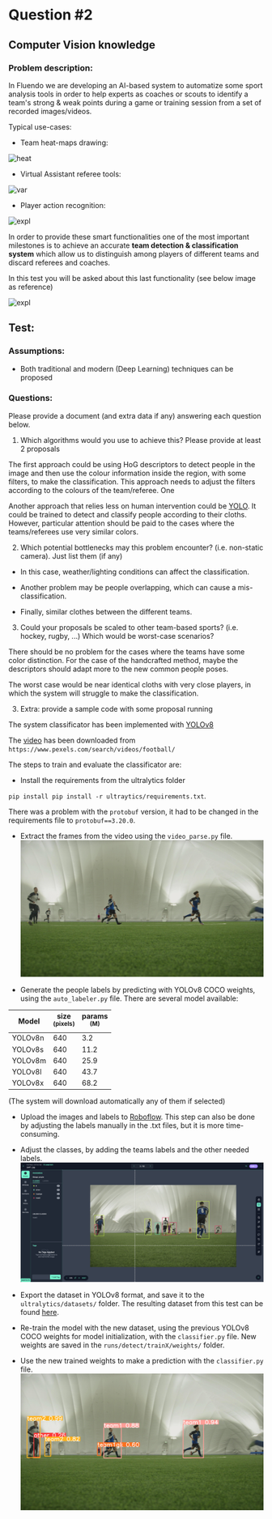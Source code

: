 # Question #2


## Computer Vision knowledge

### Problem description:

In Fluendo we are developing an AI-based system to automatize some sport analysis tools in order to help experts as coaches or scouts to identify a team's strong & weak points during a game or training session from a set of recorded images/videos.


Typical use-cases:

- Team heat-maps drawing: 

![heat](../imagery/heat.jpg)

- Virtual Assistant referee tools:

![var](../imagery/var.jpg)

- Player action recognition:

![expl](../imagery/expulsion.jpg)






In order to provide these smart functionalities one of the most important milestones is to achieve an accurate **team detection & classification system** which allow us to distinguish among players of different teams and discard referees and coaches. 

In this test you will be asked about this last functionality (see below image as reference)

![expl](../imagery/team.jpg)

## Test:

### Assumptions:

- Both traditional and modern (Deep Learning) techniques can be proposed

  

### Questions:

Please provide a document (and extra data if any) answering each question below.

1. Which algorithms would you use to achieve this? Please provide at least 2 proposals

The first approach could be using HoG descriptors to detect people in the image and then use the colour information inside the region, with some filters, to make the classification. This approach needs to adjust the filters according to the colours of the team/referee. One 

Another approach that relies less on human intervention could be [YOLO](https://github.com/ultralytics/yolov5). It could be trained to detect and classify people according to their cloths. However, particular attention should be paid to the cases where the teams/referees use very similar colors. 


2. Which potential bottlenecks may this problem encounter? (i.e. non-static camera). Just list them (if any)

* In this case, weather/lighting conditions can affect the classification.

* Another problem may be people overlapping, which can cause a mis-classification.

* Finally, similar clothes between the different teams.


3. Could your proposals be scaled to other team-based sports? (i.e. hockey, rugby, ...) Which would be worst-case scenarios?

There should be no problem for the cases where the teams have some color distinction. For the case of the handcrafted method, maybe the descriptors should adapt more to the new common people poses. 

The worst case would be near identical cloths with very close players, in which the system will struggle to make the classification.

3. Extra: provide a sample code with some proposal running

The system classificator has been implemented with [YOLOv8](https://github.com/ultralytics/ultralytics/tree/main)

The [video](https://www.pexels.com/video/people-playing-soccer-6077729/) has been downloaded from `https://www.pexels.com/search/videos/football/`

The steps to train and evaluate the classificator are:
* Install the requirements from the ultralytics folder

`pip install pip install -r ultraytics/requirements.txt`. 

There was a problem with the `protobuf` version, it had to be changed in the requirements file to `protobuf==3.20.0`.


* Extract the frames from the video using the `video_parse.py` file.
![ref](im92.jpg)


* Generate the people labels by predicting with YOLOv8 COCO weights, using the `auto_labeler.py` file. There are several model available:

| Model                                                                                       | size<br><sup>(pixels) | params<br><sup>(M) |
| ------------------------------------------------------------------------------------------- | --------------------- |----------------|
| YOLOv8n | 640                   | 3.2            |
| YOLOv8s | 640                   | 11.2           |
| YOLOv8m | 640                   | 25.9           |
| YOLOv8l | 640                   | 43.7           |
| YOLOv8x | 640                   | 68.2           |

(The system will download automatically any of them if selected)


* Upload the images and labels to [Roboflow](https://roboflow.com/). This step can also be done by adjusting the labels manually in the .txt files, but it is more time-consuming.


* Adjust the classes, by adding the teams labels and the other needed labels.
![ref](roboflow.png)


* Export the dataset in YOLOv8 format, and save it to the `ultralytics/datasets/` folder. The resulting dataset from this test can be found [here](https://universe.roboflow.com/izan-leal-garcia/football-detector-mimk2/dataset/1). 


* Re-train the model with the new dataset, using the previous YOLOv8 COCO weights for model initialization, with the `classifier.py` file. New weights are saved in the `runs/detect/trainX/weights/` folder.


* Use the new trained weights to make a prediction with the `classifier.py` file. 
![ref](pred_im92.jpg)